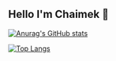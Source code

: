 ## Hello I'm Chaimek 👋

<!--
**Chaimek/Chaimek** is a ✨ _special_ ✨ repository because its `README.md` (this file) appears on your GitHub profile.

Here are some ideas to get you started:

- 🔭 I’m currently working on ...
- 🌱 I’m currently learning ...
- 👯 I’m looking to collaborate on ...
- 🤔 I’m looking for help with ...
- 💬 Ask me about ...
- 📫 How to reach me: ...
- 😄 Pronouns: ...
- ⚡ Fun fact: ...
-->

[![Anurag's GitHub stats](https://github-readme-stats.vercel.app/api?username=Chaimek)](https://github.com/Chaimek)

[![Top Langs](https://github-readme-stats.vercel.app/api/top-langs/?username=Chaimek)](https://github.com/Chaimek)

